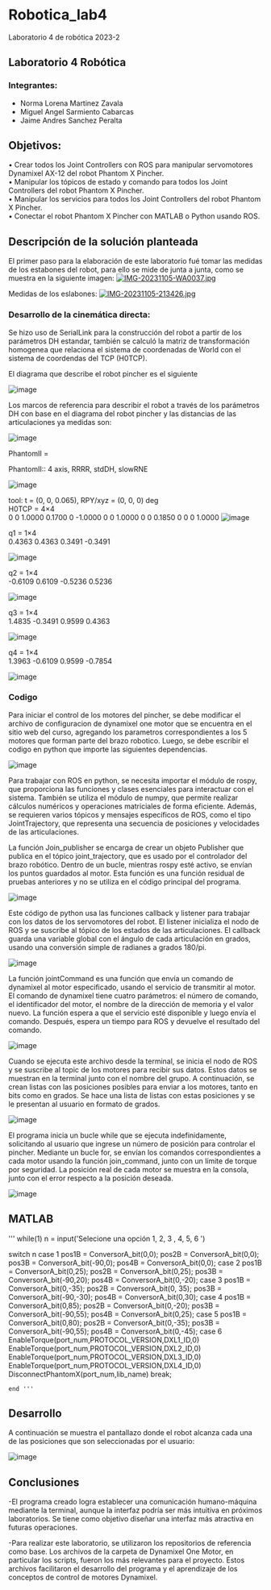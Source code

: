 # Robotica_lab4
Laboratorio 4 de robótica 2023-2


## Laboratorio 4 Robótica
### Integrantes: 
- Norma Lorena Martinez Zavala
- Miguel Angel Sarmiento Cabarcas
- Jaime Andres Sanchez Peralta

## Objetivos:
• Crear todos los Joint Controllers con ROS para manipular servomotores Dynamixel AX-12 del robot Phantom X Pincher. <br>
• Manipular los tópicos de estado y comando para todos los Joint Controllers del robot Phantom X Pincher. <br>
• Manipular los servicios para todos los Joint Controllers del robot Phantom X Pincher. <br>
• Conectar el robot Phantom X Pincher con MATLAB o Python usando ROS. <br>

## Descripción de la solución planteada
El primer paso para la elaboración de este laboratorio fué tomar las medidas de los estabones del robot, para ello se mide de junta a junta, como se muestra en la siguiente imagen:
[![IMG-20231105-WA0037.jpg](https://i.postimg.cc/3wGRwpRx/IMG-20231105-WA0037.jpg)](https://postimg.cc/CZFYPRk3)

Medidas de los eslabones:
[![IMG-20231105-213426.jpg](https://i.postimg.cc/RZcyVZmz/IMG-20231105-213426.jpg)](https://postimg.cc/hXtp2ghC)

### Desarrollo de la cinemática directa:
  Se hizo uso de SerialLink para la construcción del robot a partir de los parámetros DH estandar, también se calculó la matriz de transformación homogenea que relaciona el sistema de coordenadas de World con el sistema de coordendas del TCP (H0TCP).

El diagrama que describe el robot pincher es el siguiente

![image](https://github.com/misarmientoc/Robotica_lab4/assets/47614570/6162ab67-abc2-4dc4-8b96-21609a8b636e)

Los marcos de referencia para describir el robot a través de los parámetros DH con base en el diagrama del robot pincher y las distancias de las articulaciones ya medidas son:

![image](https://github.com/misarmientoc/Robotica_lab4/assets/47614570/c49ea090-709e-4f3c-8de1-5d870d302a63)

   
PhantomII = 
 
PhantomII:: 4 axis, RRRR, stdDH, slowRNE    

![image](https://github.com/misarmientoc/Robotica_lab4/assets/66492359/843327aa-e4e1-46a6-a2d1-cabc713166d0)

tool:    t = (0, 0, 0.065), RPY/xyz = (0, 0, 0) deg              
H0TCP = 4×4    
         0         0    1.0000    0.1700
         0   -1.0000         0         0
    1.0000         0         0    0.1850
         0         0         0    1.0000
![image](https://github.com/misarmientoc/Robotica_lab4/assets/66492359/ff1c7bb9-377d-452d-9310-5b32cccaa4ff)

q1 = 1×4    
    0.4363    0.4363    0.3491   -0.3491

![image](https://github.com/misarmientoc/Robotica_lab4/assets/66492359/e0d103f8-926c-4bb7-a70d-9254cd78d199)

q2 = 1×4    
   -0.6109    0.6109   -0.5236    0.5236

![image](https://github.com/misarmientoc/Robotica_lab4/assets/66492359/237de157-f726-470d-93ea-dac8150d4ea1)

q3 = 1×4    
    1.4835   -0.3491    0.9599    0.4363

![image](https://github.com/misarmientoc/Robotica_lab4/assets/66492359/680b1cc3-031e-4e9c-a35e-d972ffa991c5)

q4 = 1×4    
    1.3963   -0.6109    0.9599   -0.7854

![image](https://github.com/misarmientoc/Robotica_lab4/assets/66492359/eaf9adae-992d-462c-97e7-76bd1df93aa4)

### Codigo
Para iniciar el control de los motores del pincher, se debe modificar el archivo de configuracion de dynamixel one motor que se encuentra en el sitio web del curso, agregando los parametros correspondientes a los 5 motores que forman parte del brazo robotico. Luego, se debe escribir el codigo en python que importe las siguientes dependencias.

![image](https://github.com/misarmientoc/Robotica_lab4/assets/47614570/958b992b-c6d7-441f-a657-740494cdee87)

Para trabajar con ROS en python, se necesita importar el módulo de rospy, que proporciona las funciones y clases esenciales para interactuar con el sistema. También se utiliza el módulo de numpy, que permite realizar cálculos numéricos y operaciones matriciales de forma eficiente. Además, se requieren varios tópicos y mensajes específicos de ROS, como el tipo JointTrajectory, que representa una secuencia de posiciones y velocidades de las articulaciones.

La función Join_publisher se encarga de crear un objeto Publisher que publica en el tópico joint_trajectory, que es usado por el controlador del brazo robótico. Dentro de un bucle, mientras rospy esté activo, se envían los puntos guardados al motor. Esta función es una función residual de pruebas anteriores y no se utiliza en el código principal del programa.

![image](https://github.com/misarmientoc/Robotica_lab4/assets/47614570/ba88d020-1ab9-424c-a642-13c2025a69a1)

Este código de python usa las funciones callback y listener para trabajar con los datos de los servomotores del robot. El listener inicializa el nodo de ROS y se suscribe al tópico de los estados de las articulaciones. El callback guarda una variable global con el ángulo de cada articulación en grados, usando una conversión simple de radianes a grados 180/pi.

![image](https://github.com/misarmientoc/Robotica_lab4/assets/47614570/3d024ba0-7000-4a51-9198-30e1567ef9ab)

La función jointCommand es una función que envía un comando de dynamixel al motor especificado, usando el servicio de transmitir al motor. El comando de dynamixel tiene cuatro parámetros: el número de comando, el identificador del motor, el nombre de la dirección de memoria y el valor nuevo. La función espera a que el servicio esté disponible y luego envía el comando. Después, espera un tiempo para ROS y devuelve el resultado del comando.

![image](https://github.com/misarmientoc/Robotica_lab4/assets/47614570/33878b69-5e9c-4a71-95d5-8dc469c4f5b9)

Cuando se ejecuta este archivo desde la terminal, se inicia el nodo de ROS y se suscribe al topic de los motores para recibir sus datos. Estos datos se muestran en la terminal junto con el nombre del grupo. A continuación, se crean listas con las posiciones posibles para enviar a los motores, tanto en bits como en grados. Se hace una lista de listas con estas posiciones y se le presentan al usuario en formato de grados.

![image](https://github.com/misarmientoc/Robotica_lab4/assets/47614570/9c6f4692-7118-4b62-ac13-b16f3b355628)

El programa inicia un bucle while que se ejecuta indefinidamente, solicitando al usuario que ingrese un número de posición para controlar el pincher. Mediante un bucle for, se envían los comandos correspondientes a cada motor usando la función join_command, junto con un límite de torque por seguridad. La posición real de cada motor se muestra en la consola, junto con el error respecto a la posición deseada.

![image](https://github.com/misarmientoc/Robotica_lab4/assets/47614570/d73783f0-8dd3-49e4-95fb-688f516ae5c5)

## MATLAB

''' while(1) 
n = input('Selecione una opción 1, 2, 3 , 4, 5, 6   ')

switch n
    case 1
        pos1B = ConversorA_bit(0,0);
        pos2B = ConversorA_bit(0,0);
        pos3B = ConversorA_bit(-90,0);
        pos4B = ConversorA_bit(0,0);
    case 2
        pos1B = ConversorA_bit(0,25);
        pos2B = ConversorA_bit(0,25);
        pos3B = ConversorA_bit(-90,20);
        pos4B = ConversorA_bit(0,-20);
    case 3
        pos1B = ConversorA_bit(0,-35);
        pos2B = ConversorA_bit(0, 35);
        pos3B = ConversorA_bit(-90,-30);
        pos4B = ConversorA_bit(0,30);
    case 4
        pos1B = ConversorA_bit(0,85);
        pos2B = ConversorA_bit(0,-20);
        pos3B = ConversorA_bit(-90,55);
        pos4B = ConversorA_bit(0,25);
     case 5
        pos1B = ConversorA_bit(0,80);
        pos2B = ConversorA_bit(0,-35);
        pos3B = ConversorA_bit(-90,55);
        pos4B = ConversorA_bit(0,-45);
     case 6
        EnableTorque(port_num,PROTOCOL_VERSION,DXL1_ID,0)
        EnableTorque(port_num,PROTOCOL_VERSION,DXL2_ID,0)
        EnableTorque(port_num,PROTOCOL_VERSION,DXL3_ID,0)
        EnableTorque(port_num,PROTOCOL_VERSION,DXL4_ID,0)
        DisconnectPhantomX(port_num,lib_name)
        break;

    end '''


## Desarrollo

A continuación se muestra el pantallazo donde el robot alcanza cada una de las posiciones que son seleccionadas por el usuario:

![image](https://github.com/misarmientoc/Robotica_lab4/assets/47614570/417cc620-1d4d-4786-a331-3a7a1c268bd7)

## Conclusiones

-El programa creado logra establecer una comunicación humano-máquina mediante la terminal, aunque la interfaz podría ser más intuitiva en próximos laboratorios. Se tiene como objetivo diseñar una interfaz más atractiva en futuras operaciones.

-Para realizar este laboratorio, se utilizaron los repositorios de referencia como base. Los archivos de la carpeta de Dynamixel One Motor, en particular los scripts, fueron los más relevantes para el proyecto. Estos archivos facilitaron el desarrollo del programa y el aprendizaje de los conceptos de control de motores Dynamixel.

